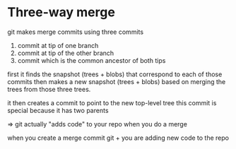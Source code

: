 # Three-way merge

git makes merge commits using three commits

1. commit at tip of one branch
1. commit at tip of the other branch
1. commit which is the common ancestor of both tips

first it finds the snapshot (trees + blobs) that correspond to each of those commits
then makes a new snapshot (trees + blobs) based on merging the trees from those three trees.

it then creates a commit to point to the new top-level tree
this commit is special because it has two parents

=> git actually "adds code" to your repo when you do a merge

when you create a merge commit git + you are adding new code to the repo
